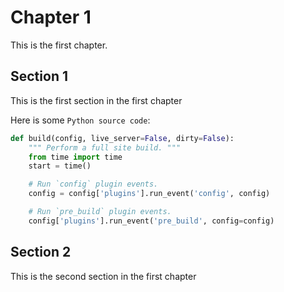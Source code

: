 # Chapter 1

This is the first chapter.

## Section 1

This is the first section in the first chapter

Here is some `Python source code`:

```python
def build(config, live_server=False, dirty=False):
    """ Perform a full site build. """
    from time import time
    start = time()

    # Run `config` plugin events.
    config = config['plugins'].run_event('config', config)

    # Run `pre_build` plugin events.
    config['plugins'].run_event('pre_build', config=config)
```

## Section 2

This is the second section in the first chapter
